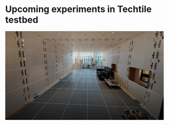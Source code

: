 # Upcoming experiments in Techtile testbed

<img src="https://github.com/techtile-by-dramco/experiments/blob/main/techtile_picture.png" alt="Techtile">

